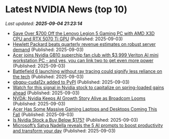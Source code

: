 # Latest NVIDIA News (top 10)
_Last updated: **2025-09-04 21:23:14**_

- [Save Over $700 Off the Lenovo Legion 5 Gaming PC with AMD X3D CPU and RTX 5070 Ti GPU](https://www.ign.com/articles/lenovo-legion-5-rtx-5070-ti-gaming-pc-deal-better-than-labor-day) (Published: 2025-09-03)
- [Hewlett Packard beats quarterly revenue estimates on robust server demand](https://www.channelnewsasia.com/business/hewlett-packard-beats-quarterly-revenue-estimates-robust-server-demand-5331581) (Published: 2025-09-03)
- [Acer joins Nvidia GB10 superchip fan club with $3,999 Veriton AI mini workstation PC - and yes, you can link two to get even more power](https://www.techradar.com/pro/acer-joins-nvidia-gb10-superchip-fan-club-with-usd3-999-veriton-ai-mini-workstation-pc-and-yes-you-can-link-two-to-get-even-more-power) (Published: 2025-09-03)
- [Battlefield 6 launching without ray tracing could signify less reliance on the tech](https://www.androidheadlines.com/2025/09/battlefield-6-launching-without-ray-tracing-could-signify-less-reliance-on-the-tech.html) (Published: 2025-09-03)
- [gbgpu-cuda12x added to PyPI](https://pypi.org/project/gbgpu-cuda12x/) (Published: 2025-09-03)
- [Watch for this signal in Nvidia stock to capitalize on spring-loaded gains ahead](https://consent.yahoo.com/v2/collectConsent?sessionId=1_cc-session_d930c701-5999-42b5-9e31-6a61785deff4) (Published: 2025-09-03)
- [NVDA: Nvidia Keeps AI Growth Story Alive as Broadcom Looms](https://consent.yahoo.com/v2/collectConsent?sessionId=1_cc-session_294a0cc3-2bec-41e8-b278-ddf04d9a82e8) (Published: 2025-09-03)
- [Acer Has Some Massive Gaming Laptops and Desktops Coming This Fall](https://www.cnet.com/tech/computing/acer-has-some-massive-gaming-laptops-and-desktops-coming-this-fall/) (Published: 2025-09-03)
- [Is Nvidia Stock a Buy Below $175?](https://biztoc.com/x/88f3b4dde77f727a) (Published: 2025-09-03)
- [Microsoft’s Satya Nadella reveals the 5 AI prompts to boost productivity and transform your day](https://economictimes.indiatimes.com/news/international/us/microsofts-satya-nadella-reveals-the-5-ai-prompts-to-boost-productivity-and-transform-your-day/articleshow/123684299.cms) (Published: 2025-09-03)
